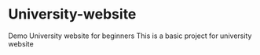 # University-website
Demo University website for beginners
This is a basic project for university website
